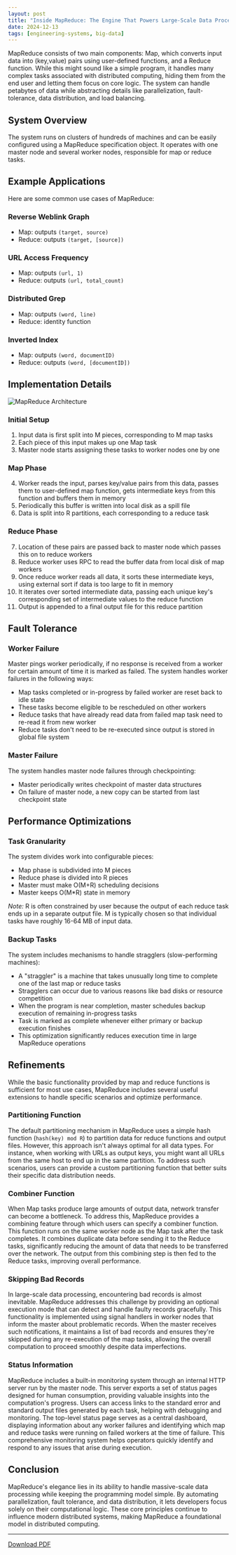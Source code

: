 ```yaml
---
layout: post
title: "Inside MapReduce: The Engine That Powers Large-Scale Data Processing"
date: 2024-12-13
tags: [engineering-systems, big-data]
---
```


MapReduce consists of two main components: Map, which converts input data into (key,value) pairs using user-defined functions, and a Reduce function. While this might sound like a simple program, it handles many complex tasks associated with distributed computing, hiding them from the end user and letting them focus on core logic. The system can handle petabytes of data while abstracting details like parallelization, fault-tolerance, data distribution, and load balancing.

## System Overview
The system runs on clusters of hundreds of machines and can be easily configured using a MapReduce specification object. It operates with one master node and several worker nodes, responsible for map or reduce tasks.

## Example Applications
Here are some common use cases of MapReduce:

### Reverse Weblink Graph
- Map: outputs `(target, source)`
- Reduce: outputs `(target, [source])`

### URL Access Frequency
- Map: outputs `(url, 1)`
- Reduce: outputs `(url, total_count)`

### Distributed Grep
- Map: outputs `(word, line)`
- Reduce: identity function

### Inverted Index
- Map: outputs `(word, documentID)`
- Reduce: outputs `(word, [documentID])`

## Implementation Details

![MapReduce Architecture](/papershelf/assets/images/mapreduce_architecture.png)

### Initial Setup
1. Input data is first split into M pieces, corresponding to M map tasks
2. Each piece of this input makes up one Map task
3. Master node starts assigning these tasks to worker nodes one by one

### Map Phase
4. Worker reads the input, parses key/value pairs from this data, passes them to user-defined map function, gets intermediate keys from this function and buffers them in memory
5. Periodically this buffer is written into local disk as a spill file
6. Data is split into R partitions, each corresponding to a reduce task

### Reduce Phase
7. Location of these pairs are passed back to master node which passes this on to reduce workers
8. Reduce worker uses RPC to read the buffer data from local disk of map workers
9. Once reduce worker reads all data, it sorts these intermediate keys, using external sort if data is too large to fit in memory
10. It iterates over sorted intermediate data, passing each unique key's corresponding set of intermediate values to the reduce function
11. Output is appended to a final output file for this reduce partition
  
## Fault Tolerance

### Worker Failure
Master pings worker periodically, if no response is received from a worker for certain amount of time it is marked as failed. The system handles worker failures in the following ways:
- Map tasks completed or in-progress by failed worker are reset back to idle state
- These tasks become eligible to be rescheduled on other workers
- Reduce tasks that have already read data from failed map task need to re-read it from new worker
- Reduce tasks don't need to be re-executed since output is stored in global file system

### Master Failure
The system handles master node failures through checkpointing:
- Master periodically writes checkpoint of master data structures
- On failure of master node, a new copy can be started from last checkpoint state

## Performance Optimizations

### Task Granularity
The system divides work into configurable pieces:
- Map phase is subdivided into M pieces
- Reduce phase is divided into R pieces
- Master must make O(M+R) scheduling decisions
- Master keeps O(M*R) state in memory

*Note:* R is often constrained by user because the output of each reduce task ends up in a separate output file. M is typically chosen so that individual tasks have roughly 16-64 MB of input data.

### Backup Tasks
The system includes mechanisms to handle stragglers (slow-performing machines):
- A "straggler" is a machine that takes unusually long time to complete one of the last map or reduce tasks
- Stragglers can occur due to various reasons like bad disks or resource competition
- When the program is near completion, master schedules backup execution of remaining in-progress tasks
- Task is marked as complete whenever either primary or backup execution finishes
- This optimization significantly reduces execution time in large MapReduce operations

## Refinements
While the basic functionality provided by map and reduce functions is sufficient for most use cases, MapReduce includes several useful extensions to handle specific scenarios and optimize performance.

### Partitioning Function
The default partitioning mechanism in MapReduce uses a simple hash function (`hash(key) mod R`) to partition data for reduce functions and output files. However, this approach isn't always optimal for all data types. For instance, when working with URLs as output keys, you might want all URLs from the same host to end up in the same partition. To address such scenarios, users can provide a custom partitioning function that better suits their specific data distribution needs.

### Combiner Function
When Map tasks produce large amounts of output data, network transfer can become a bottleneck. To address this, MapReduce provides a combining feature through which users can specify a combiner function. This function runs on the same worker node as the Map task after the task completes. It combines duplicate data before sending it to the Reduce tasks, significantly reducing the amount of data that needs to be transferred over the network. The output from this combining step is then fed to the Reduce tasks, improving overall performance.

### Skipping Bad Records
In large-scale data processing, encountering bad records is almost inevitable. MapReduce addresses this challenge by providing an optional execution mode that can detect and handle faulty records gracefully. This functionality is implemented using signal handlers in worker nodes that inform the master about problematic records. When the master receives such notifications, it maintains a list of bad records and ensures they're skipped during any re-execution of the map tasks, allowing the overall computation to proceed smoothly despite data imperfections.

### Status Information
MapReduce includes a built-in monitoring system through an internal HTTP server run by the master node. This server exports a set of status pages designed for human consumption, providing valuable insights into the computation's progress. Users can access links to the standard error and standard output files generated by each task, helping with debugging and monitoring. The top-level status page serves as a central dashboard, displaying information about any worker failures and identifying which map and reduce tasks were running on failed workers at the time of failure. This comprehensive monitoring system helps operators quickly identify and respond to any issues that arise during execution.

## Conclusion
MapReduce's elegance lies in its ability to handle massive-scale data processing while keeping the programming model simple. By automating parallelization, fault tolerance, and data distribution, it lets developers focus solely on their computational logic. These core principles continue to influence modern distributed systems, making MapReduce a foundational model in distributed computing.

---
[Download PDF](/papershelf/assets/papers/marvels/mapreduce_simplified_data_processing_on_large_clusters.pdf)